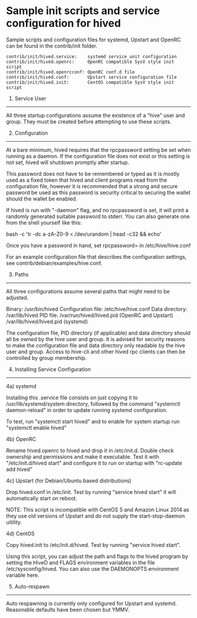 Sample init scripts and service configuration for hived
==========================================================

Sample scripts and configuration files for systemd, Upstart and OpenRC
can be found in the contrib/init folder.

    contrib/init/hived.service:    systemd service unit configuration
    contrib/init/hived.openrc:     OpenRC compatible SysV style init script
    contrib/init/hived.openrcconf: OpenRC conf.d file
    contrib/init/hived.conf:       Upstart service configuration file
    contrib/init/hived.init:       CentOS compatible SysV style init script

1. Service User
---------------------------------

All three startup configurations assume the existence of a "hive" user
and group.  They must be created before attempting to use these scripts.

2. Configuration
---------------------------------

At a bare minimum, hived requires that the rpcpassword setting be set
when running as a daemon.  If the configuration file does not exist or this
setting is not set, hived will shutdown promptly after startup.

This password does not have to be remembered or typed as it is mostly used
as a fixed token that hived and client programs read from the configuration
file, however it is recommended that a strong and secure password be used
as this password is security critical to securing the wallet should the
wallet be enabled.

If hived is run with "-daemon" flag, and no rpcpassword is set, it will
print a randomly generated suitable password to stderr.  You can also
generate one from the shell yourself like this:

bash -c 'tr -dc a-zA-Z0-9 < /dev/urandom | head -c32 && echo'

Once you have a password in hand, set rpcpassword= in /etc/hive/hive.conf

For an example configuration file that describes the configuration settings,
see contrib/debian/examples/hive.conf.

3. Paths
---------------------------------

All three configurations assume several paths that might need to be adjusted.

Binary:              /usr/bin/hived
Configuration file:  /etc/hive/hive.conf
Data directory:      /var/lib/hived
PID file:            /var/run/hived/hived.pid (OpenRC and Upstart)
                     /var/lib/hived/hived.pid (systemd)

The configuration file, PID directory (if applicable) and data directory
should all be owned by the hive user and group.  It is advised for security
reasons to make the configuration file and data directory only readable by the
hive user and group.  Access to hive-cli and other hived rpc clients
can then be controlled by group membership.

4. Installing Service Configuration
-----------------------------------

4a) systemd

Installing this .service file consists on just copying it to
/usr/lib/systemd/system directory, followed by the command
"systemctl daemon-reload" in order to update running systemd configuration.

To test, run "systemctl start hived" and to enable for system startup run
"systemctl enable hived"

4b) OpenRC

Rename hived.openrc to hived and drop it in /etc/init.d.  Double
check ownership and permissions and make it executable.  Test it with
"/etc/init.d/hived start" and configure it to run on startup with
"rc-update add hived"

4c) Upstart (for Debian/Ubuntu based distributions)

Drop hived.conf in /etc/init.  Test by running "service hived start"
it will automatically start on reboot.

NOTE: This script is incompatible with CentOS 5 and Amazon Linux 2014 as they
use old versions of Upstart and do not supply the start-stop-daemon uitility.

4d) CentOS

Copy hived.init to /etc/init.d/hived. Test by running "service hived start".

Using this script, you can adjust the path and flags to the hived program by
setting the HiveD and FLAGS environment variables in the file
/etc/sysconfig/hived. You can also use the DAEMONOPTS environment variable here.

5. Auto-respawn
-----------------------------------

Auto respawning is currently only configured for Upstart and systemd.
Reasonable defaults have been chosen but YMMV.
